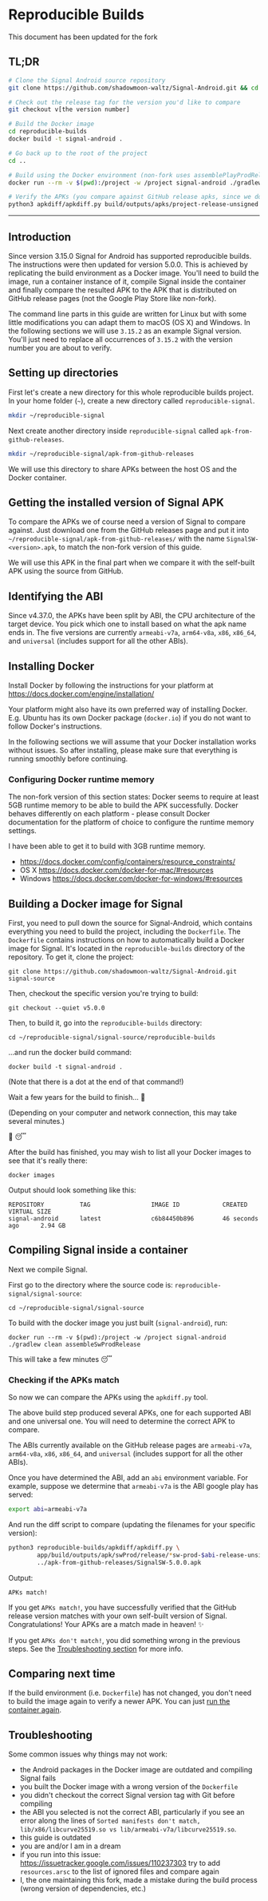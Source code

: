 # Reproducible Builds


This document has been updated for the fork


## TL;DR

```bash
# Clone the Signal Android source repository
git clone https://github.com/shadowmoon-waltz/Signal-Android.git && cd Signal-Android

# Check out the release tag for the version you'd like to compare
git checkout v[the version number]

# Build the Docker image
cd reproducible-builds
docker build -t signal-android .

# Go back up to the root of the project
cd ..

# Build using the Docker environment (non-fork uses assemblePlayProdRelease instead of assembleSwProdRelease)
docker run --rm -v $(pwd):/project -w /project signal-android ./gradlew clean assembleSwProdRelease

# Verify the APKs (you compare against GitHub release apks, since we don't publish to Play Store at the moment)
python3 apkdiff/apkdiff.py build/outputs/apks/project-release-unsigned.apk path/to/SignalFromGitHubReleases.apk
```

***


## Introduction

Since version 3.15.0 Signal for Android has supported reproducible builds. The instructions were then updated for version 5.0.0. This is achieved by replicating the build environment as a Docker image. You'll need to build the image, run a container instance of it, compile Signal inside the container and finally compare the resulted APK to the APK that is distributed on GitHub release pages (not the Google Play Store like non-fork).

The command line parts in this guide are written for Linux but with some little modifications you can adapt them to macOS (OS X) and Windows. In the following sections we will use `3.15.2` as an example Signal version. You'll just need to replace all occurrences of `3.15.2` with the version number you are about to verify.


## Setting up directories

First let's create a new directory for this whole reproducible builds project. In your home folder (`~`), create a new directory called `reproducible-signal`.

```bash
mkdir ~/reproducible-signal
```

Next create another directory inside `reproducible-signal` called `apk-from-github-releases`.

```bash
mkdir ~/reproducible-signal/apk-from-github-releases
```

We will use this directory to share APKs between the host OS and the Docker container.


## Getting the installed version of Signal APK

To compare the APKs we of course need a version of Signal to compare against. Just download one from the GitHub releases page and put it into `~/reproducible-signal/apk-from-github-releases/` with the name `SignalSW-<version>.apk`, to match the non-fork version of this guide.

We will use this APK in the final part when we compare it with the self-built APK using the source from GitHub.

## Identifying the ABI

Since v4.37.0, the APKs have been split by ABI, the CPU architecture of the target device. You pick which one to install based on what the apk name ends in. The five versions are currently `armeabi-v7a`, `arm64-v8a`, `x86`, `x86_64`, and `universal` (includes support for all the other ABIs).

## Installing Docker

Install Docker by following the instructions for your platform at https://docs.docker.com/engine/installation/

Your platform might also have its own preferred way of installing Docker. E.g. Ubuntu has its own Docker package (`docker.io`) if you do not want to follow Docker's instructions.

In the following sections we will assume that your Docker installation works without issues. So after installing, please make sure that everything is running smoothly before continuing.

### Configuring Docker runtime memory

The non-fork version of this section states: Docker seems to require at least 5GB runtime memory to be able to build the APK successfully. Docker behaves differently on each platform - please consult Docker documentation for the platform of choice to configure the runtime memory settings.

I have been able to get it to build with 3GB runtime memory.

 * https://docs.docker.com/config/containers/resource_constraints/
 * OS X https://docs.docker.com/docker-for-mac/#resources
 * Windows https://docs.docker.com/docker-for-windows/#resources

## Building a Docker image for Signal
First, you need to pull down the source for Signal-Android, which contains everything you need to build the project, including the `Dockerfile`. The `Dockerfile` contains instructions on how to automatically build a Docker image for Signal. It's located in the `reproducible-builds` directory of the repository. To get it, clone the project:

```
git clone https://github.com/shadowmoon-waltz/Signal-Android.git signal-source
```

Then, checkout the specific version you're trying to build:

```
git checkout --quiet v5.0.0
```

Then, to build it, go into the `reproducible-builds` directory:

```
cd ~/reproducible-signal/signal-source/reproducible-builds
```

...and run the docker build command:

```
docker build -t signal-android .
```

(Note that there is a dot at the end of that command!)

Wait a few years for the build to finish... :construction_worker:

(Depending on your computer and network connection, this may take several minutes.)

:calendar: :sleeping:

After the build has finished, you may wish to list all your Docker images to see that it's really there:

```
docker images
```

Output should look something like this:

```
REPOSITORY          TAG                 IMAGE ID            CREATED             VIRTUAL SIZE
signal-android      latest              c6b84450b896        46 seconds ago      2.94 GB
```


## Compiling Signal inside a container

Next we compile Signal.

First go to the directory where the source code is: `reproducible-signal/signal-source`:

```
cd ~/reproducible-signal/signal-source
```

To build with the docker image you just built (`signal-android`), run:

```
docker run --rm -v $(pwd):/project -w /project signal-android ./gradlew clean assembleSwProdRelease
```

This will take a few minutes :sleeping:


### Checking if the APKs match

So now we can compare the APKs using the `apkdiff.py` tool.

The above build step produced several APKs, one for each supported ABI and one universal one. You will need to determine the correct APK to compare.

The ABIs currently available on the GitHub release pages are `armeabi-v7a`, `arm64-v8a`, `x86`, `x86_64`, and `universal` (includes support for all the other ABIs).

Once you have determined the ABI, add an `abi` environment variable. For example, suppose we determine that `armeabi-v7a` is the ABI google play has served:

```bash
export abi=armeabi-v7a
```

And run the diff script to compare (updating the filenames for your specific version):

```bash
python3 reproducible-builds/apkdiff/apkdiff.py \
        app/build/outputs/apk/swProd/release/*sw-prod-$abi-release-unsigned*.apk \
        ../apk-from-github-releases/SignalSW-5.0.0.apk
```

Output:

```
APKs match!
```

If you get `APKs match!`, you have successfully verified that the GitHub release version matches with your own self-built version of Signal. Congratulations! Your APKs are a match made in heaven! :sparkles:

If you get `APKs don't match!`, you did something wrong in the previous steps. See the [Troubleshooting section](#troubleshooting) for more info.


## Comparing next time

If the build environment (i.e. `Dockerfile`) has not changed, you don't need to build the image again to verify a newer APK. You can just [run the container again](#compiling-signal-inside-a-container).


## Troubleshooting

Some common issues why things may not work:
- the Android packages in the Docker image are outdated and compiling Signal fails
- you built the Docker image with a wrong version of the `Dockerfile`
- you didn't checkout the correct Signal version tag with Git before compiling
- the ABI you selected is not the correct ABI, particularly if you see an error along the lines of `Sorted manifests don't match, lib/x86/libcurve25519.so vs lib/armeabi-v7a/libcurve25519.so`.
- this guide is outdated
- you are and/or I am in a dream
- if you run into this issue: https://issuetracker.google.com/issues/110237303 try to add `resources.arsc` to the list of ignored files and compare again
- I, the one maintaining this fork, made a mistake during the build process (wrong version of dependencies, etc.)
